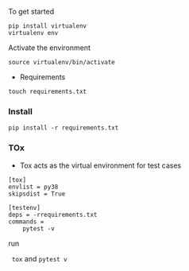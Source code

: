 To get started

```
pip install virtualenv
virtualenv env
```

Activate the environment

```
source virtualenv/bin/activate

```

- Requirements
```
touch requirements.txt 
```


### Install

```
pip install -r requirements.txt

```


### TOx
- Tox acts as the virtual environment for test cases
```
[tox]
envlist = py38
skipsdist = True

[testenv]
deps = -rrequirements.txt
commands = 
    pytest -v
```

run

``` tox``` and ```pytest v ```